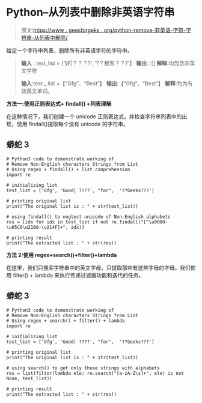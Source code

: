 # Python–从列表中删除非英语字符串

> 原文:[https://www . geesforgeks . org/python-remove-非英语-字符-字符串-从列表中删除/](https://www.geeksforgeeks.org/python-remove-non-english-characters-strings-from-list/)

给定一个字符串列表，删除所有非英语字符的字符串。

> **输入** : test_list = ['好|？？？?', '?？极客？？?'】
> **输出** : []
> **解释**:均包含非英文字符
> 
> **输入**:test _ list =【“Gfg”、“Best”】
> **输出**:【“Gfg”、“Best”】
> **解释**:均为有效英文单词。

**方法一:使用正则表达式+ findall() +列表理解**

在这种情况下，我们创建一个 unicode 正则表达式，并检查字符串列表中的出现，使用 findall()提取每个没有 unicode 的字符串。

## 蟒蛇 3

```
# Python3 code to demonstrate working of 
# Remove Non-English characters Strings from List
# Using regex + findall() + list comprehension
import re

# initializing list
test_list = ['Gfg', 'Good| ????', "for",  '??Geeks???']

# printing original list
print("The original list is : " + str(test_list))

# using findall() to neglect unicode of Non-English alphabets
res = [idx for idx in test_list if not re.findall("[^\u0000-\u05C0\u2100-\u214F]+", idx)]

# printing result 
print("The extracted list : " + str(res))
```

**方法 2:使用 regex+search()+filter()+lambda**

在这里，我们只搜索字符串中的英文字母，只提取那些有这些字母的字母。我们使用 filter() + lambda 来执行传递过滤器功能和迭代的任务。

## 蟒蛇 3

```
# Python3 code to demonstrate working of 
# Remove Non-English characters Strings from List
# Using regex + search() + filter() + lambda
import re

# initializing list
test_list = ['Gfg', 'Good| ????', "for",  '??Geeks???']

# printing original list
print("The original list is : " + str(test_list))

# using search() to get only those strings with alphabets
res = list(filter(lambda ele: re.search("[a-zA-Z\s]+", ele) is not None, test_list))

# printing result 
print("The extracted list : " + str(res))
```